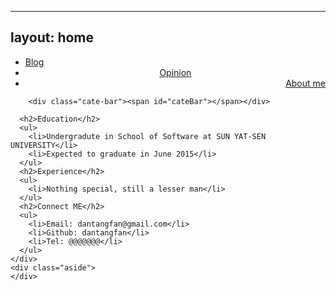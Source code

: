 
---
layout: home
---

<div class="index-content project">
    <div class="section">
        <ul class="artical-cate">
            <li><a href="/"><span>Blog</span></a></li>
            <li style="text-align:center"><a href="/opinion"><span>Opinion</span></a></li>
            <li class="on" style="text-align:right"><a href="/aboutme"><span>About me</span></a></li>
        </ul>

        <div class="cate-bar"><span id="cateBar"></span></div>

	  <h2>Education</h2>
	  <ul>
	    <li>Undergradute in School of Software at SUN YAT-SEN UNIVERSITY</li>
	    <li>Expected to graduate in June 2015</li>
	  </ul>
	  <h2>Experience</h2>
	  <ul>
	    <li>Nothing special, still a lesser man</li>
	  </ul>
	  <h2>Connect ME</h2>
	  <ul>
	    <li>Email: dantangfan@gmail.com</li>
	    <li>Github: dantangfan</li>
	    <li>Tel: @@@@@@@</li>
	  </ul>
	</div>
    <div class="aside">
    </div>
</div>
